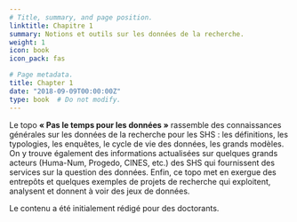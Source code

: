 ```yaml
---
# Title, summary, and page position.
linktitle: Chapitre 1
summary: Notions et outils sur les données de la recherche.
weight: 1
icon: book
icon_pack: fas

# Page metadata.
title: Chapter 1
date: "2018-09-09T00:00:00Z"
type: book  # Do not modify.
---
```


Le topo **« Pas le temps pour les données »** rassemble des connaissances générales sur les données de la recherche pour les SHS : les définitions, les typologies, les enquêtes, le cycle de vie des données, les grands modèles. On y trouve également des informations actualisées sur quelques grands acteurs (Huma-Num, Progedo, CINES, etc.) des SHS qui fournissent des services sur la question des données. Enfin, ce topo met en exergue des entrepôts et quelques exemples de projets de recherche qui exploitent, analysent et donnent à voir des jeux de données.

Le contenu a été initialement rédigé pour des doctorants.
